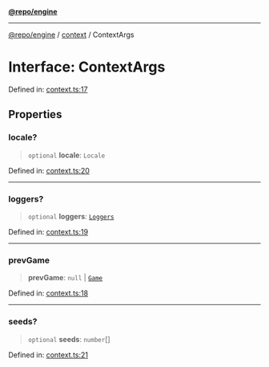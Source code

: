 [**@repo/engine**](../../README.md)

---

[@repo/engine](../../modules.md) / [context](../README.md) / ContextArgs

# Interface: ContextArgs

Defined in: [context.ts:17](https://github.com/alexqguo/drinking-board-game-v3/blob/461114994e3e28c73ae280b4acd08ba7cdad6013/packages/engine/src/context.ts#L17)

## Properties

### locale?

> `optional` **locale**: `Locale`

Defined in: [context.ts:20](https://github.com/alexqguo/drinking-board-game-v3/blob/461114994e3e28c73ae280b4acd08ba7cdad6013/packages/engine/src/context.ts#L20)

---

### loggers?

> `optional` **loggers**: [`Loggers`](Loggers.md)

Defined in: [context.ts:19](https://github.com/alexqguo/drinking-board-game-v3/blob/461114994e3e28c73ae280b4acd08ba7cdad6013/packages/engine/src/context.ts#L19)

---

### prevGame

> **prevGame**: `null` \| [`Game`](../../gamestate/type-aliases/Game.md)

Defined in: [context.ts:18](https://github.com/alexqguo/drinking-board-game-v3/blob/461114994e3e28c73ae280b4acd08ba7cdad6013/packages/engine/src/context.ts#L18)

---

### seeds?

> `optional` **seeds**: `number`[]

Defined in: [context.ts:21](https://github.com/alexqguo/drinking-board-game-v3/blob/461114994e3e28c73ae280b4acd08ba7cdad6013/packages/engine/src/context.ts#L21)
